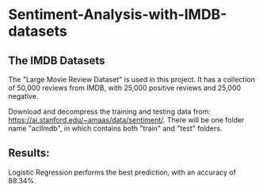 # Sentiment-Analysis-with-IMDB-datasets

## The IMDB Datasets
The "Large Movie Review Dataset" is used in this project. It has a collection of 50,000 reviews from IMDB, with 25,000 positive reviews and 25,000 negative.

Download and decompress the training and testing data from:
https://ai.stanford.edu/~amaas/data/sentiment/.
There will be one folder name "aclImdb", in which contains both "train" and "test" folders. 

## Results:
Logistic Regression performs the best prediction, with an accuracy of 88.34%.
